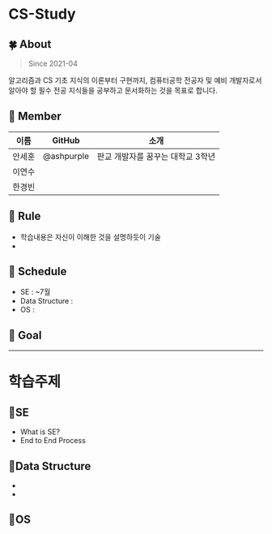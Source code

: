 # CS-Study

## 🍀 About
> Since 2021-04

알고리즘과 CS 기초 지식의 이론부터 구현까지, 컴퓨터공학 전공자 및 예비 개발자로서 알아야 할 필수 전공 지식들을 공부하고 문서화하는 것을 목표로 합니다.

## 👦 Member
|이름|GitHub|소개|
|:---:|:---:|:-----------------:|
|안세훈|@ashpurple|판교 개발자를 꿈꾸는 대학교 3학년|
|이연수|  |  |
|한경빈|  |  |

## 📣 Rule
* 학습내용은 자신이 이해한 것을 설명하듯이 기술
* 


## 📅 Schedule
* SE : ~7월
* Data Structure :
* OS :
## 🚩 Goal

---
# 학습주제
## 📌SE
* What is SE?
* End to End Process
## 📌Data Structure
*
*
## 📌OS
